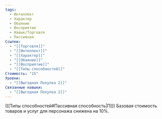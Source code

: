 ```yaml
---
tags:
  - Интеллект
  - Характер
  - Обаяние
  - Восприятие
  - Навык/Торговля
  - Пассивная
Ссылки:
  - "[[Торговля]]"
  - "[[Интеллект]]"
  - "[[Характер]]"
  - "[[Обаяние]]"
  - "[[Восприятие]]"
  - "[[Типы способностей]]"
Стоимость: "15"
Уровни:
  - "[[Выгодная Покупка 2]]"
Связанные навыки:
  - "[[Выгодная Покупка 2]]"
---
```

([[Типы способностей#Пассивная способность|П]]) Базовая стоимость товаров и услуг для персонажа снижена на 10%. 
